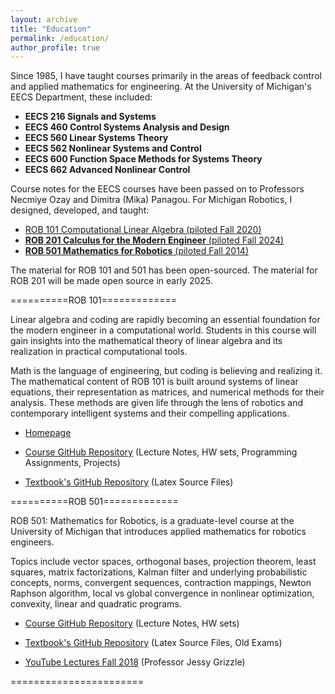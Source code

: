 ```yaml
---
layout: archive
title: "Education"
permalink: /education/
author_profile: true
---
```


Since 1985, I have taught courses primarily in the areas of feedback control and applied mathematics for engineering. At the University of Michigan's EECS Department, these included:

- **EECS 216 Signals and Systems**
- **EECS 460 Control Systems Analysis and Design**
- **EECS 560 Linear Systems Theory**
- **EECS 562 Nonlinear Systems and Control**
- **EECS 600 Function Space Methods for Systems Theory**
- **EECS 662 Advanced Nonlinear Control**

Course notes for the EECS courses have been passed on to Professors Necmiye Ozay and Dimitra (Mika) Panagou. For Michigan Robotics, I designed, developed, and taught:

*   [ROB 101 Computational Linear Algebra (piloted Fall 2020)](pages/rob101.html)
*   [**ROB 201 Calculus for the Modern Engineer** (piloted Fall 2024)](rob201.html)
*   [**ROB 501 Mathematics for Robotics** (piloted Fall 2014)](rob501.html)


 The material for ROB 101 and 501 has been open-sourced. The material for ROB 201 will be made open source in early 2025.

 ==========ROB 101=============

 Linear algebra and coding are rapidly becoming an essential foundation for the modern engineer in a computational world. Students in this course will gain insights into the mathematical theory of linear algebra and its realization in practical computational tools.

Math is the language of engineering, but coding is believing and realizing it. The mathematical content of ROB 101 is built around systems of linear equations, their representation as matrices, and numerical methods for their analysis. These methods are given life through the lens of robotics and contemporary intelligent systems and their compelling applications.

 * [Homepage](https://robotics.umich.edu/academic-program/course-offerings/rob101/) 

 * [Course GitHub Repository]( https://github.com/michiganrobotics/rob101) (Lecture Notes, HW sets, Programming Assignments, Projects)


 * [Textbook's GitHub Repository](https://github.com/michiganrobotics/ROB-101-Textbook-Computational-Linear-Algebra) (Latex Source Files)

 ==========ROB 501=============

ROB 501: Mathematics for Robotics, is a graduate-level course at the University of Michigan that introduces applied mathematics for robotics engineers.

Topics include vector spaces, orthogonal bases, projection theorem, least squares, matrix factorizations, Kalman filter and underlying probabilistic concepts, norms, convergent sequences, contraction mappings, Newton Raphson algorithm, local vs global convergence in nonlinear optimization, convexity, linear and quadratic programs. 


 * [Course GitHub Repository](https://github.com/michiganrobotics/rob501) (Lecture Notes, HW sets)


 * [Textbook's GitHub Repository](https://github.com/michiganrobotics/ROB-501-Mathematics-for-Robotics-Textbook-linked-to-GitHub-) (Latex Source Files, Old Exams)

  
 * [YouTube Lectures Fall 2018](https://www.youtube.com/playlist?list=PLdPQZLMHRjDIzO99aE7yAtdOHSVHMXfYH) (Professor Jessy Grizzle)




 =======================